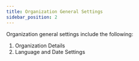 ```yaml
---
title: Organization General Settings
sidebar_position: 2
---
```


Organization general settings include the following:

1. Organization Details
2. Language and Date Settings